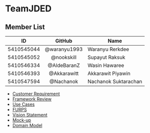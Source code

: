 # TeamJDED
## Member List 
| ID | GitHub | Name |
| ---------- |:-------:| -------------------- |
| 5410545044 | @waranyu1993 | Waranyu Rerkdee |
| 5410545052 | @nookskill | Supayut Raksuk |
| 5410546334 | @AldeBaranZ | Wasin Hawaree |
| 5410546393 | @Akkarawitt | Akkarawit Piyawin |
| 5410547594 | @Nachanok | Nachanok Suktarachan |

- [Customer Requirement](https://github.com/SSD2015/TeamJDED/wiki/Customer-Requirement)
- [Framework Review](https://docs.google.com/document/d/13P9dqHVBfVKma0K9mpGQ1tGRtaPBZ_dQ7YbqA7IzUnE/edit)
- [Use Cases](https://github.com/SSD2015/TeamJDED/wiki/Use-Cases)
- [FURPS](https://github.com/SSD2015/TeamJDED/wiki/Functional-Requirements)
- [Vision Statement](https://github.com/SSD2015/TeamJDED/wiki/Vision-Statement)
- [Mock-up](https://github.com/SSD2015/TeamJDED/wiki/Mock-up)
- [Domain Model](https://docs.google.com/drawings/d/13cPB0xySrY8Kxcp-dkCLW44pAYtcjuOXt2qmO7S_8Ck/edit?usp=sharing)
